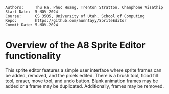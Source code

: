 ```
Authors:     Thu Ha, Phuc Hoang, Trenton Stratton, Chanphone Visathip
Start Date:  5-NOV-2024
Course:      CS 3505, University of Utah, School of Computing
Repo:        https://github.com/aunntayy/SpriteEditor
Commit Date: 5-NOV-2024
```

# Overview of the A8 Sprite Editor functionality
This sprite editor features a simple user interface where sprite frames can be added, removed, and the pixels edited. There is a brush tool, flood fill tool, eraser, move tool, and undo button. Blank animation frames may be added or a frame may be duplicated. Additionally, frames may be removed. 

